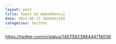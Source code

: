 ```yaml
--- 
layout: post 
title: Tweet by @abaddonic2 
date: 2021-06-22 1624431159 
categories: twitter 
--- 
```

https://twitter.com/o/status/1407592398444716036